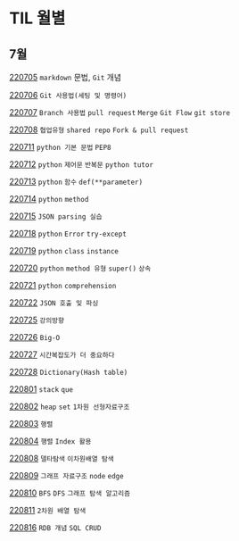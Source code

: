 # TIL 월별

## 7월

[220705](https://github.com/riumr/TIL/tree/main/220705) `markdown` 문법, `Git` 개념

[220706](https://github.com/riumr/TIL/tree/main/220706) `Git 사용법(세팅 및 명령어)`

[220707](https://github.com/riumr/TIL/tree/main/220707) `Branch 사용법` `pull request` `Merge` `Git Flow` `git store`

[220708](https://github.com/riumr/TIL/tree/main/220708) `협업유형` `shared repo` `Fork & pull request`

[220711](https://github.com/riumr/TIL/tree/main/220711) `python 기본 문법` `PEP8`

[220712](https://github.com/riumr/TIL/tree/main/220712) `python` `제어문` `반복문` `python tutor`

[220713](https://github.com/riumr/TIL/tree/main/220713) `python` `함수` `def(**parameter)`

[220714](https://github.com/riumr/TIL/tree/main/220714) `python` `method`

[220715](https://github.com/riumr/01-PJT-01/tree/master/3회차/김태형) `JSON parsing 실습`

[220718](https://github.com/riumr/TIL/tree/main/220718) `python` `Error` `try-except`

[220719](https://github.com/riumr/TIL/tree/main/220719) `python` `class` `instance`

[220720](https://github.com/riumr/TIL/tree/main/220720) `python` `method 유형` `super()` `상속`

[220721](https://github.com/riumr/TIL/tree/main/220721) `python` `comprehension`

[220722](https://github.com/riumr/01-PJT-02/tree/7ff7029629be406f04679137636edaaf199c4026/3회차/김태형) `JSON 호출 및 파싱`

[220725](https://github.com/riumr/TIL/tree/main/220725) `강의방향`

[220726](https://github.com/riumr/TIL/tree/main/220726) `Big-O`

[220727](https://github.com/riumr/TIL/tree/main/220727) `시간복잡도가 더 중요하다`

[220728](https://github.com/riumr/TIL/tree/main/220728) `Dictionary(Hash table)`

[220801](https://github.com/riumr/TIL/tree/main/220801)  `stack` `que`

[220802](https://github.com/riumr/TIL/tree/main/220802) `heap` `set` `1차원 선형자료구조`

[220803](https://github.com/riumr/TIL/tree/main/220803) `행렬`

[220804](https://github.com/riumr/TIL/tree/main/220804) `행렬` `Index 활용`

[220808](https://github.com/riumr/TIL/tree/main/220808) `델타탐색` `이차원배열 탐색`

[220809](https://github.com/riumr/TIL/tree/main/220809) `그래프 자료구조` `node` `edge`

[220810](https://github.com/riumr/TIL/tree/main/220810) `BFS` `DFS` `그래프 탐색 알고리즘`

[220811](https://github.com/riumr/TIL/tree/main/220811) `2차원 배열 탐색`

[220816](https://github.com/riumr/TIL/blob/1088a6b004f1ec4c46cc20ede7d5a61eb17192d3/220816/220816.md) `RDB 개념` `SQL CRUD`